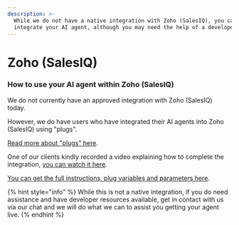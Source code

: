 ```yaml
---
description: >-
  While we do not have a native integration with Zoho (SalesIQ), you can still
  integrate your AI agent, although you may need the help of a developer.
---
```


# Zoho (SalesIQ)

### How to use your AI agent within Zoho (SalesIQ)

We do not currently have an approved integration with Zoho (SalesIQ) today.

However, we do have users who have integrated their AI agents into Zoho (SalesIQ) using "plugs".

[Read more about "plugs" here](https://www.zoho.com/salesiq/help/developer-section/plugs-in-salesiq.html).

One of our clients kindly recorded a video explaining how to complete the integration, [you can watch it here](https://www.loom.com/share/509edb3e162a41ac8f83c23f778ff958?sid=a86469aa-f515-4cfb-a2b8-f12f9ebfc2d7).&#x20;

[You can get the full instructions, plug variables and parameters here](https://docs.google.com/document/d/1ifiBgrqpeJV5rBNYgMSl1V_GtJDK5-LdDZjxOl0zw44/edit?tab=t.0).

{% hint style="info" %}
While this is not a native integration, if you do need assistance and have developer resources available, get in contact with us via our chat and we will do what we can to assist you getting your agent live.
{% endhint %}

